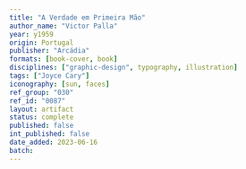 ```yaml
---
title: "A Verdade em Primeira Mão"
author_name: "Victor Palla"
year: y1959
origin: Portugal
publisher: "Arcádia"
formats: [book-cover, book]
disciplines: ["graphic-design", typography, illustration]
tags: ["Joyce Cary"]
iconography: [sun, faces]
ref_group: "030"
ref_id: "0087"
layout: artifact
status: complete
published: false
int_published: false
date_added: 2023-06-16
batch:
---
```

